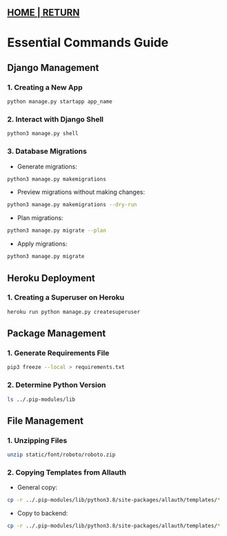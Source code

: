 ## [HOME | RETURN](https://github.com/plexoio/musa/blob/main/documentation/readme/set-up-and-deployment/set_up_and_deployment.md)

# Essential Commands Guide

## **Django Management**

### **1. Creating a New App**
```bash
python manage.py startapp app_name
```

### **2. Interact with Django Shell**
```bash
python3 manage.py shell
```

### **3. Database Migrations**
- Generate migrations:
```bash
python3 manage.py makemigrations
```

- Preview migrations without making changes:
```bash
python3 manage.py makemigrations --dry-run
```

- Plan migrations:
```bash
python3 manage.py migrate --plan
```

- Apply migrations:
```bash
python3 manage.py migrate
```

## **Heroku Deployment**

### **1. Creating a Superuser on Heroku**
```bash
heroku run python manage.py createsuperuser
```

## **Package Management**

### **1. Generate Requirements File**
```bash
pip3 freeze --local > requirements.txt
```

### **2. Determine Python Version**
```bash
ls ../.pip-modules/lib
```

## **File Management**

### **1. Unzipping Files**
```bash
unzip static/font/roboto/roboto.zip
```

### **2. Copying Templates from Allauth**

- General copy:
```bash
cp -r ../.pip-modules/lib/python3.8/site-packages/allauth/templates/* ./templates/
```

- Copy to backend:
```bash
cp -r ../.pip-modules/lib/python3.8/site-packages/allauth/templates/* ./templates/backend
```